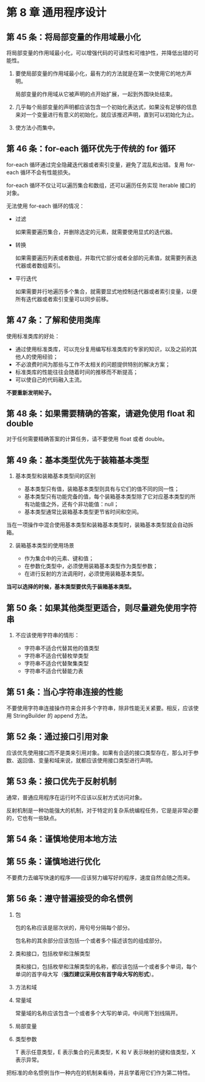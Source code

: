 # 第 8 章 通用程序设计

## 第 45 条：将局部变量的作用域最小化

将局部变量的作用域最小化，可以增强代码的可读性和可维护性，并降低出错的可能性。

1. 要使局部变量的作用域最小化，最有力的方法就是在第一次使用它的地方声明。

    局部变量的作用域从它被声明的点开始扩展，一起到外围块处结束。

2. 几乎每个局部变量的声明都应该包含一个初始化表达式，如果没有足够的信息来对一个变量进行有意义的初始化，就应该推迟声明，直到可以初始化为止。

3. 使方法小而集中。

## 第 46 条：for-each 循环优先于传统的 for 循环

for-each 循环通过完全隐藏迭代器或者索引变量，避免了混乱和出错。复用 for-each 循环不会有性能损失。

for-each 循环不仅让可以遍历集合和数组，还可以遍历任务实现 Iterable 接口的对象。

无法使用 for-each 循环的情况：

-   过滤

    如果需要遍历集合，并删除选定的元素，就需要使用显式的迭代器。

-   转换

    如果需要遍历列表或者数组，并取代它部分或者全部的元素值，就需要列表迭代器或者数组索引。

-   平行迭代

    如果需要并行地遍历多个集合，就需要显式地控制迭代器或者索引变量，以便所有迭代器或者索引变量可以同步前移。

## 第 47 条：了解和使用类库

使用标准类库的好处：

-   通过使用标准类库，可以充分复用编写标准类库的专家的知识，以及之前的其他人的使用经验；
-   不必浪费时间为那些与工作不太相关的问题提供特别的解决方案；
-   标准类库的性能往往会随着时间的推移而不断提高；
-   可以使自己的代码融入主流。

**不要重新发明轮子。**

## 第 48 条：如果需要精确的答案，请避免使用 float 和 double

对于任何需要精确答案的计算任务，请不要使用 float 或者 double。

## 第 49 条：基本类型优先于装箱基本类型

1. 基本类型和装箱基本类型间的区别

    - 基本类型只有值，装箱基本类型则具有与它们的值不同的同一性；
    - 基本类型只有功能完备的值，每个装箱基本类型除了它对应基本类型的所有功能值之外，还有个非功能值：null；
    - 基本类型通常比装箱基本类型更节省时间和空间。

当在一项操作中混合使用基本类型和装箱基本类型时，装箱基本类型就会自动拆箱。

2. 装箱基本类型的使用场景

    - 作为集合中的元素、键和值；
    - 在参数化类型中，必须使用装箱基本类型作为类型参数；
    - 在进行反射的方法调用时，必须使用装箱基本类型。

**当可以选择的时候，基本类型要优先于装箱基本类型。**

## 第 50 条：如果其他类型更适合，则尽量避免使用字符串

1. 不应该使用字符串的情形：

    - 字符串不适合代替其他的值类型
    - 字符串不适合代替枚举类型
    - 字符串不适合代替聚集类型
    - 字符串不适合代替能力表

## 第 51 条：当心字符串连接的性能

不要使用字符串连接操作符来合并多个字符串，除非性能无关紧要。相反，应该使用 StringBuilder 的 append 方法。

## 第 52 条：通过接口引用对象

应该优先使用接口而不是类来引用对象。如果有合适的接口类型存在，那么对于参数、返回值、变量和域来说，就都应该使用接口类型进行声明。

## 第 53 条：接口优先于反射机制

通常，普通应用程序在运行时不应该以反射方式访问对象。

反射机制是一种功能强大的机制，对于特定的复杂系统编程任务，它是是非常必要的，它也有一些缺点。

## 第 54 条：谨慎地使用本地方法

## 第 55 条：谨慎地进行优化

不要费力去编写快速的程序——应该努力编写好的程序，速度自然会随之而来。

## 第 56 条：遵守普遍接受的命名惯例

1. 包

    包的名称应该是层次状的，用句号分隔每个部分。

    包名称的其余部分应该包括一个或者多个描述该包的组成部分。

2. 类和接口，包括枚举和注解类型

    类和接口，包括枚举和注解类型的名称，都应该包括一个或者多个单词，每个单词的首字母大写（**强烈建议采用仅有首字母大写的形式**）。

3. 方法和域

4. 常量域

    常量域的名称应该包含一个或者多个大写的单词，中间用下划线隔开。

5. 局部变量

6. 类型参数

    T 表示任意类型，E 表示集合的元素类型，K 和 V 表示映射的键和值类型，X 表示异常。

把标准的命名惯例当作一种内在的机制来看待，并且学着用它们作为第二特性。
